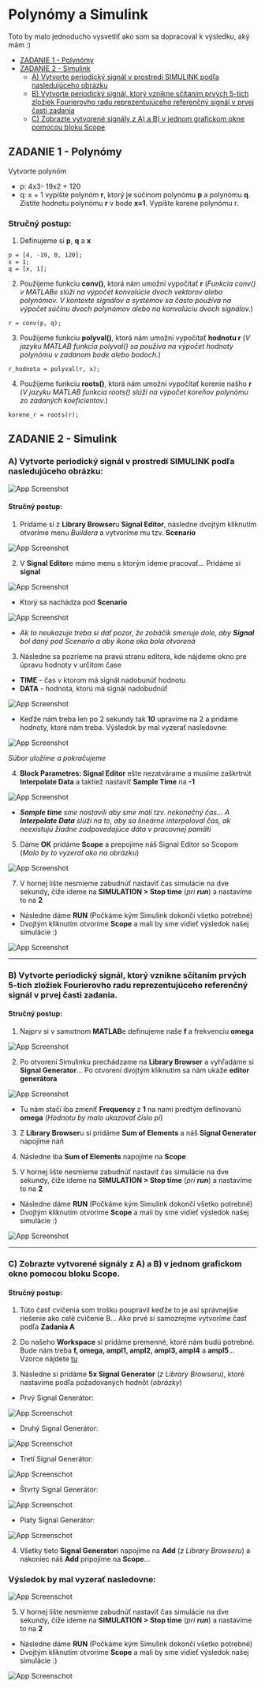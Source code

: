 
# **Polynómy a Simulink**
Toto by malo jednoducho vysvetliť ako som sa dopracoval k výsledku, aký mám :)
- [ZADANIE 1 - Polynómy](#zadanie-1---polynómy)
- [ZADANIE 2 - Simulink](#zadanie-2---simulink)
    - [A) Vytvorte periodický signál v prostredí SIMULINK podľa nasledujúceho obrázku](#a-vytvorte-periodický-signál-v-prostredí-simulink-podľa-nasledujúceho-obrázku)
    - [B) Vytvorte periodický signál, ktorý vznikne sčítaním prvých 5-tich zložiek Fourierovho radu reprezentujúceho referenčný signál v prvej časti zadania](#b-vytvorte-periodický-signál-ktorý-vznikne-sčítaním-prvých-5-tich-zložiek-fourierovho-radu-reprezentujúceho-referenčný-signál-v-prvej-časti-zadania)
    - [C) Zobrazte vytvorené signály z A) a B) v jednom grafickom okne pomocou bloku Scope](c-zobrazte-vytvorené-signály-z-a-a-b-v-jednom-grafickom-okne-pomocou-bloku-scope)
## ZADANIE 1 - Polynómy
Vytvorte polynóm 
- p: 4x3- 19x2 + 120
- q: x + 1
vypíšte polynóm **r**, ktorý je súčinom polynómu **p** a polynómu
**q**. 
Zistite hodnotu polynómu **r** v bode **x=1**. 
Vypíšte korene polynómu r.


### Stručný postup:
1. Definujeme si **p**, **q** a **x**
```
p = [4, -19, 0, 120];
x = 1;
q = [x, 1];
```
2. Použijeme funkciu **conv()**, ktorá nám umožní vypočítať **r** (*Funkcia conv() v MATLABe slúži na výpočet konvolúcie dvoch vektorov alebo polynómov. V kontexte signálov a systémov sa často používa na výpočet súčinu dvoch polynómov alebo na konvolúciu dvoch signálov.*)
```
r = conv(p, q);
```
3. Použijeme funkciu **polyval()**, ktorá nám umožní vypočítať **hodnotu r** (*V jazyku MATLAB funkcia polyval() sa používa na výpočet hodnoty polynómu v zadanom bode alebo bodoch.*)
```
r_hodnota = polyval(r, x);
```
4. Použijeme funkciu **roots()**, ktorá nám umožní vypočítať korenie našho **r** (*V jazyku MATLAB funkcia roots() slúži na výpočet koreňov polynómu zo zadaných koeficientov.*)
```
korene_r = roots(r);
```






## ZADANIE 2 - Simulink
### A) Vytvorte periodický signál v prostredí SIMULINK podľa nasledujúceho obrázku:

![App Screenshot](https://github.com/Gymoblig/Matlab/blob/main/img/1.png)

#### Stručný postup:
1. Pridáme si z **Library Browser**u **Signal Editor**, následne dvojtým kliknutím otvoríme menu *Buildera* a vytvoríme mu tzv. **Scenario**

![App Screenshot](https://github.com/Gymoblig/Matlab/blob/main/img/2.png)

2. V **Signal Editor**e máme menu s ktorým ideme pracovať... Pridáme si **signal**

![App Screenshot](https://github.com/Gymoblig/Matlab/blob/main/img/3.png)

- Ktorý sa nachádza pod **Scenario**

![App Screenshot](https://github.com/Gymoblig/Matlab/blob/main/img/4.png)

- *Ak to neukazuje treba si dať pozor, že zobáčik smeruje dole, aby **Signal** bol daný pod Scenario a aby ikona oka bola otvorená*

3. Následne sa pozrieme na pravú stranu editora, kde nájdeme okno pre úpravu hodnoty v určitom čase 
 - **TIME** - čas v ktorom má signál nadobunúť hodnotu
 - **DATA** - hodnota, ktorú má signál nadobudnúť

![App Screenshot](https://github.com/Gymoblig/Matlab/blob/main/img/5.png)

- Keďže nám treba len po 2 sekundy tak **10** upravíme na 2 a pridáme hodnoty, ktoré nám treba. Výsledok by mal vyzerať nasledovne:

![App Screenshot](https://github.com/Gymoblig/Matlab/blob/main/img/6.png)

*Súbor uložíme a pokračujeme*

4. **Block Parametres: Signal Editor** ešte nezatvárame a musíme zaškrtnút **Interpolate Data** a taktiež nastaviť **Sample Time** na **-1**

![App Screenshot](https://github.com/Gymoblig/Matlab/blob/main/img/7.png)

 - ***Sample time** sme nastavili aby sme mali tzv. nekonečný čas... A **Interpolate Data** slúži na to, aby sa lineárne interpoloval čas, ak neexistujú žiadne zodpovedajúce dáta v pracovnej pamäti*

5. Dáme **OK** pridáme **Scope** a prepojíme náš Signal Editor so Scopom (*Malo by to vyzerať ako na obrázku*)

![App Screenshot](https://github.com/Gymoblig/Matlab/blob/main/img/8.png)

7. V hornej lište nesmieme zabudnúť nastaviť čas simulácie na dve sekundy, čiže ideme na **SIMULATION > Stop time** (*pri **run***) a nastavíme to na **2**
- Následne dáme **RUN** (Počkáme kým Simulink dokončí všetko potrebné)
- Dvojtým kliknutím otvoríme **Scope** a mali by sme vidieť výsledok našej simulácie :)

![App Screenshot](https://github.com/Gymoblig/Matlab/blob/main/img/9.png)



---
### B) Vytvorte periodický signál, ktorý vznikne sčítaním prvých 5-tich zložiek Fourierovho radu reprezentujúceho referenčný signál v prvej časti zadania.

#### Stručný postup:
1. Najprv si v samotnom **MATLAB**e definujeme naše **f** a frekvenciu **omega**

![App Screenshot](https://github.com/Gymoblig/Matlab/blob/main/img/10.png)

2. Po otvorení Simulinku prechádzame na **Library Browser** a vyhľadáme si **Signal Generator**... Po otvorení dvojtým kliknutím sa nám ukáže **editor generátora**

![App Screenshot](https://github.com/Gymoblig/Matlab/blob/main/img/11.png)

- Tu nám stačí iba zmeniť **Frequency** z **1** na nami predtým definovanú **omega** (*Hodnotu by malo ukazovať číslo pi*)
3. Z **Library Browser**u si pridáme **Sum of Elements** a náš **Signal Generator** napojíme naň

4. Následne iba **Sum of Elements** napojíme na **Scope**
   
5. V hornej lište nesmieme zabudnúť nastaviť čas simulácie na dve sekundy, čiže ideme na **SIMULATION > Stop time** (*pri **run***) a nastavíme to na **2**
- Následne dáme **RUN** (Počkáme kým Simulink dokončí všetko potrebné)
- Dvojtým kliknutím otvoríme **Scope** a mali by sme vidieť výsledok našej simulácie :)

![App Screenshot](https://github.com/Gymoblig/Matlab/blob/main/img/12.png)

---
### C) Zobrazte vytvorené signály z A) a B) v jednom grafickom okne pomocou bloku Scope.

#### Stručný postup:
1. Túto časť cvičenia som trošku poupravil keďže to je asi správnejšie riešenie ako celé cvičenie B... Ako prvé si samozrejme vytvoríme časť podľa **Zadania A**

2. Do našeho **Workspace** si pridáme premenné, ktoré nám budú potrebné. Bude nám treba **f, omega, ampl1, ampl2, ampl3, ampl4** a **ampl5**... Vzorce nájdete [tu](príkazy_pre_tretie_cvičenie.txt)

3. Následne si pridáme **5x Signal Generator** (*z Library Browseru*), ktoré nastavíme podľa požadovaných hodnôt (*obrázky*)
- Prvý Signal Generátor:

![App Screenschot](https://github.com/Gymoblig/Matlab/blob/main/img/13.png)

- Druhý Signal Generátor:

![App Screenschot](https://github.com/Gymoblig/Matlab/blob/main/img/14.png)

- Tretí Signal Generátor:

![App Screenschot](https://github.com/Gymoblig/Matlab/blob/main/img/15.png)

- Štvrtý Signal Generátor:

![App Screenschot](https://github.com/Gymoblig/Matlab/blob/main/img/16.png)

- Piaty Signal Generátor:

![App Screenschot](https://github.com/Gymoblig/Matlab/blob/main/img/17.png)

4. Všetky tieto **Signal Generator**i napojíme na **Add** (*z Library Browseru*) a nakoniec náš **Add** pripojíme na **Scope**... 

### Výsledok by mal vyzerať nasledovne:

![App Screenschot](https://github.com/Gymoblig/Matlab/blob/main/img/18.png)

5. V hornej lište nesmieme zabudnúť nastaviť čas simulácie na dve sekundy, čiže ideme na **SIMULATION > Stop time** (*pri **run***) a nastavíme to na **2**
- Následne dáme **RUN** (Počkáme kým Simulink dokončí všetko potrebné)
- Dvojtým kliknutím otvoríme **Scope** a mali by sme vidieť výsledok našej simulácie :)

![App Screenschot](https://github.com/Gymoblig/Matlab/blob/main/img/19.png)
